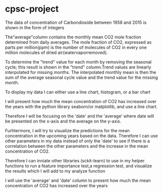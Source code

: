 # cpsc-project


The data of concentration of Carbondioxide between 1958 and 2015  is shown in the form of integers

The"average"column contains the monthly mean CO2 mole fraction determined from daily averages. The mole fraction of CO2, expressed as parts per million(ppm) is the number of molecules of CO2 in every one million molecules of dried air(watervaporremoved).

To determine the "trend" value for each month by removing the seasonal cycle; this result is shown in the "trend" column.Trend values are linearly interpolated for missing months. The interpolated monthly mean is then the sum of the average seasonal cycle value and the trend value for the missing month.

To display my data I can either use a line chart, histogram, or a bar chart

I will present how much the mean concentration of CO2 has increased over the years with the python library seaborn/or matplotlib, and use a line chart.

Therefore I will be focusing on the 'date' and the 'average' where date will be presented on the x-axis and the average on the y-axis.


Furhtermore, I will try to visualize the predictions for the mean concentration in the upcoming years based on the data. Therefore I can use other parameters in my data instead of only the 'date' to see if there is a correlation between the other parameters and the increase in the mean concentration of CO2.

Therefore I can inniate other libraries (sckit-learn) to use in my helper functions to run a feature importance test,a regression test, and visualize the results which I will add to my analyze function


I will use the 'average' and 'date' column to present how much the mean concentration of CO2 has increased over the years
